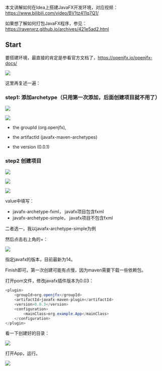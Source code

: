 本文讲解如何在Idea上搭建JavaFX开发环境，对应视频：https://www.bilibili.com/video/BV1tz411q7Q1/

如果想了解如何打包JavaFX程序，参见：https://ravenxrz.github.io/archives/421e5ad2.html

<!--more-->

## Start

要搭建环境，最直接的肯定是参看官方文档了，https://openjfx.io/openjfx-docs/

![](https://ravenxrz-blog.oss-cn-chengdu.aliyuncs.com/img/github_img/image-20200506111205459.png)

这里再复述一遍：

### step1: 添加archetype（只用第一次添加，后面创建项目就不用了）

![](https://ravenxrz-blog.oss-cn-chengdu.aliyuncs.com/img/github_img/image-20200506111939997.png)

![](https://ravenxrz-blog.oss-cn-chengdu.aliyuncs.com/img/github_img/image-20200506112020694.png)

- the groupId (org.openjfx),

- the artifactId (javafx-maven-archetypes)
- the version (0.0.1)

### step2 创建项目

![](https://ravenxrz-blog.oss-cn-chengdu.aliyuncs.com/img/github_img/image-20200506112115982.png)

![](https://ravenxrz-blog.oss-cn-chengdu.aliyuncs.com/img/github_img/image-20200506112145436.png)

![](https://ravenxrz-blog.oss-cn-chengdu.aliyuncs.com/img/github_img/image-20200506112203726.png)

value中填写：

- javafx-archetype-fxml， javafx项目包含fxml
- javafx-archetype-simple， javafx项目不包含fxml

二者选一，我以javafx-archetype-simple为例

然后点击右上角的+：

![](https://ravenxrz-blog.oss-cn-chengdu.aliyuncs.com/img/github_img/image-20200506112319277.png)

指定javafx的版本，目前最新为14。

Finish即可。第一次创建可能有点慢，因为maven需要下载一些依赖包。

打开pom文件，修改javafx插件版本为0.03：

```java
<plugin>
    <groupId>org.openjfx</groupId>
    <artifactId>javafx-maven-plugin</artifactId>
    <version>0.0.3</version>
    <configuration>
        <mainClass>org.example.App</mainClass>
    </configuration>
</plugin>
```

看一下创建好的目录：

![](https://ravenxrz-blog.oss-cn-chengdu.aliyuncs.com/img/github_img/image-20200506112428268.png)

打开App，运行。

![](https://ravenxrz-blog.oss-cn-chengdu.aliyuncs.com/img/github_img/image-20200506112458825.png)